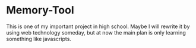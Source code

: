 # Memory-Tool
This is one of my important project in high school.
Maybe I will rewrite it by using web technology someday, but at now the main plan is only learning something like javascripts.  
